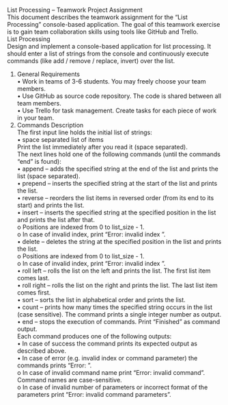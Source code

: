 List Processing – Teamwork Project Assignment  
This document describes the teamwork assignment for the “List Processing” console-based application. The goal of this teamwork exercise is to gain team collaboration skills using tools like GitHub and Trello.  
List Processing  
Design and implement a console-based application for list processing. It should enter a list of strings from the console and continuously execute commands (like add / remove / replace, invert) over the list.  
1.	General Requirements  
•	Work in teams of 3-6 students. You may freely choose your team members.  
•	Use GitHub as source code repository. The code is shared between all team members.   
•	Use Trello for task management. Create tasks for each piece of work in your team.  
2.	Commands Description  
The first input line holds the initial list of strings:  
•	space separated list of items  
Print the list immediately after you read it (space separated).  
The next lines hold one of the following commands (until the commands “end” is found):  
•	append <string> – adds the specified string at the end of the list and prints the list (space separated).  
•	prepend <string> – inserts the specified string at the start of the list and prints the list.  
•	reverse – reorders the list items in reversed order (from its end to its start) and prints the list.  
•	insert <index> <string> – inserts the specified string at the specified position in the list and prints the list after that.  
o	Positions are indexed from 0 to list_size - 1.  
o	In case of invalid index, print “Error: invalid index <index>”.  
•	delete <index> – deletes the string at the specified position in the list and prints the list.  
o	Positions are indexed from 0 to list_size - 1.  
o	In case of invalid index, print “Error: invalid index <index>”.  
•	roll left – rolls the list on the left and prints the list. The first list item comes last.  
•	roll right – rolls the list on the right and prints the list. The last list item comes first.  
•	sort – sorts the list in alphabetical order and prints the list.  
•	count <string> – prints how many times the specified string occurs in the list (case sensitive). The command prints a single integer number as output.  
•	end – stops the execution of commands. Print “Finished” as command output.  
Each command produces one of the following outputs:  
•	In case of success the command prints its expected output as described above.  
•	In case of error (e.g. invalid index or command parameter) the commands prints “Error: <error message>”.  
o	In case of invalid command name print “Error: invalid command”. Command names are case-sensitive.  
o	In case of invalid number of parameters or incorrect format of the parameters print “Error: invalid command parameters”.   
